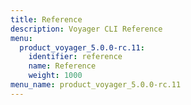 ```yaml
---
title: Reference
description: Voyager CLI Reference
menu:
  product_voyager_5.0.0-rc.11:
    identifier: reference
    name: Reference
    weight: 1000
menu_name: product_voyager_5.0.0-rc.11
---
```

